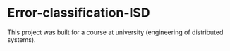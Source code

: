 # Error-classification-ISD
This project was built for a course at university (engineering of distributed systems).
